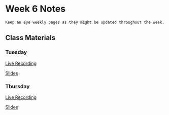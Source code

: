 Week 6 Notes
============================

```{note}
Keep an eye weekly pages as they might be updated throughout the week.
```

## Class Materials

### Tuesday

[Live Recording](https://uci.yuja.com/V/Video?v=3039881&node=10396997&a=943595052&autoplay=1)

<a href="../resources/INF_134_Week_6_Tu.pdf">Slides</a>

### Thursday

[Live Recording]()

<a href="../resources/INF_134_Week_6_Th.pdf">Slides</a>


